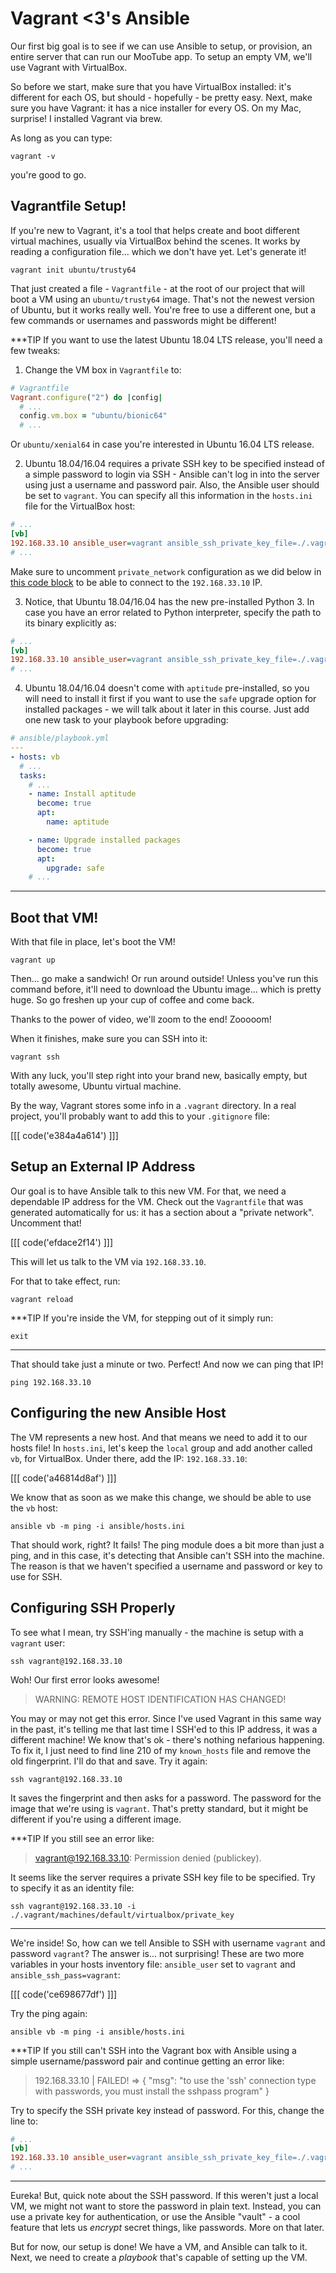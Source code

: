 # Vagrant <3's Ansible

Our first big goal is to see if we can use Ansible to setup, or provision, an entire
server that can run our MooTube app. To setup an empty VM, we'll use Vagrant
with VirtualBox.

So before we start, make sure that you have VirtualBox installed: it's different
for each OS, but should - hopefully - be pretty easy. Next, make sure you have Vagrant:
it has a nice installer for every OS. On my Mac, surprise! I installed Vagrant via
brew.

As long as you can type: 

```terminal
vagrant -v
```

you're good to go.

## Vagrantfile Setup!

If you're new to Vagrant, it's a tool that helps create and boot different virtual
machines, usually via VirtualBox behind the scenes. It works by reading a configuration
file... which we don't have yet. Let's generate it!

```terminal
vagrant init ubuntu/trusty64
```

That just created a file - `Vagrantfile` - at the root of our project that will boot
a VM using an `ubuntu/trusty64` image. That's not the newest version of Ubuntu, but
it works really well. You're free to use a different one, but a few commands or usernames
and passwords might be different!

***TIP
If you want to use the latest Ubuntu 18.04 LTS release, you'll need a few tweaks:

1) Change the VM box in `Vagrantfile` to:

```ruby
# Vagrantfile
Vagrant.configure("2") do |config|
  # ...
  config.vm.box = "ubuntu/bionic64"
  # ...
```

Or `ubuntu/xenial64` in case you're interested in Ubuntu 16.04 LTS release.

2) Ubuntu 18.04/16.04 requires a private SSH key to be specified instead of a simple
password to login via SSH - Ansible can't log in into the server using just a username and
password pair. Also, the Ansible user should be set to `vagrant`. You can specify all this
information in the `hosts.ini` file for the VirtualBox host:

```ini
# ...
[vb]
192.168.33.10 ansible_user=vagrant ansible_ssh_private_key_file=./.vagrant/machines/default/virtualbox/private_key
# ...
```

Make sure to uncomment `private_network` configuration as we did below in [this code block](#codeblock-efdace2f14)
to be able to connect to the `192.168.33.10` IP.

3) Notice, that Ubuntu 18.04/16.04 has the new pre-installed Python 3. In case you have an error related
to Python interpreter, specify the path to its binary explicitly as:

```ini
# ...
[vb]
192.168.33.10 ansible_user=vagrant ansible_ssh_private_key_file=./.vagrant/machines/default/virtualbox/private_key ansible_python_interpreter=/usr/bin/python3
# ...
```

4) Ubuntu 18.04/16.04 doesn't come with `aptitude` pre-installed, so you will need to install it first
if you want to use the `safe` upgrade option for installed packages - we will talk about it later
in this course. Just add one new task to your playbook before upgrading:

```yaml
# ansible/playbook.yml
---
- hosts: vb
  # ...
  tasks:
    # ...
    - name: Install aptitude
      become: true
      apt:
        name: aptitude

    - name: Upgrade installed packages
      become: true
      apt:
        upgrade: safe
    # ...
```
***

## Boot that VM!

With that file in place, let's boot the VM!

```terminal
vagrant up
```

Then... go make a sandwich! Or run around outside! Unless you've run this command
before, it'll need to download the Ubuntu image... which is pretty huge. So go freshen
up your cup of coffee and come back.

Thanks to the power of video, we'll zoom to the end! Zooooom!

When it finishes, make sure you can SSH into it:

```terminal
vagrant ssh
```

With any luck, you'll step right into your brand new, basically empty, but totally
awesome, Ubuntu virtual machine.

By the way, Vagrant stores some info in a `.vagrant` directory. In a real project,
you'll probably want to add this to your `.gitignore` file:

[[[ code('e384a4a614') ]]]

## Setup an External IP Address

Our goal is to have Ansible talk to this new VM. For that, we need a dependable IP
address for the VM. Check out the `Vagrantfile` that was generated automatically
for us: it has a section about a "private network". Uncomment that!

[[[ code('efdace2f14') ]]]

This will let us talk to the VM via `192.168.33.10`.

For that to take effect, run:

```terminal
vagrant reload
```

***TIP
If you're inside the VM, for stepping out of it simply run:

```terminal-silent
exit
```
***

That should take just a minute or two. Perfect! And now we can ping that IP!

```terminal
ping 192.168.33.10
```

## Configuring the new Ansible Host

The VM represents a new host. And that means we need to add it to our hosts file!
In `hosts.ini`, let's keep the `local` group and add another called `vb`, for VirtualBox.
Under there, add the IP: `192.168.33.10`:

[[[ code('a46814d8af') ]]]

We know that as soon as we make this change, we should be able to use the `vb` host:

```terminal
ansible vb -m ping -i ansible/hosts.ini
```

That should work, right? It fails! The ping module does a bit more than just a ping,
and in this case, it's detecting that Ansible can't SSH into the machine. The reason
is that we haven't specified a username and password or key to use for SSH.

## Configuring SSH Properly

To see what I mean, try SSH'ing manually - the machine is setup with a `vagrant` user:

```terminal
ssh vagrant@192.168.33.10
```

Woh! Our first error looks awesome!

> WARNING: REMOTE HOST IDENTIFICATION HAS CHANGED!

You may or may not get this error. Since I've used Vagrant in this same way in the
past, it's telling me that last time I SSH'ed to this IP address, it was a different
machine! We know that's ok - there's nothing nefarious happening. To fix it, I just
need to find line 210 of my `known_hosts` file and remove the old fingerprint.
I'll do that and save. Try it again:

```terminal
ssh vagrant@192.168.33.10
```

It saves the fingerprint and then asks for a password. The password for the image
that we're using is `vagrant`. That's pretty standard, but it might be different
if you're using a different image.

***TIP
If you still see an error like:

> vagrant@192.168.33.10: Permission denied (publickey).

It seems like the server requires a private SSH key file to be specified. Try to specify
it as an identity file:

```terminal-silent
ssh vagrant@192.168.33.10 -i ./.vagrant/machines/default/virtualbox/private_key
```
***

We're inside! So, how can we tell Ansible to SSH with username `vagrant` and password
`vagrant`? The answer is... not surprising! These are two more variables in your
hosts inventory file: `ansible_user` set to `vagrant` and `ansible_ssh_pass=vagrant`:

[[[ code('ce698677df') ]]]

Try the ping again:

```terminal
ansible vb -m ping -i ansible/hosts.ini
```

***TIP
If you still can't SSH into the Vagrant box with Ansible using a simple username/password pair
and continue getting an error like:

> 192.168.33.10 | FAILED! => {
>     "msg": "to use the 'ssh' connection type with passwords, you must install the sshpass program"
> }

Try to specify the SSH private key instead of password. For this, change the line to:

```ini
# ...
[vb]
192.168.33.10 ansible_user=vagrant ansible_ssh_private_key_file=./.vagrant/machines/default/virtualbox/private_key
# ...
```
***

Eureka! But, quick note about the SSH password. If this weren't just a local VM,
we might not want to store the password in plain text. Instead, you can use a private
key for authentication, or use the Ansible "vault" - a cool feature that lets us
*encrypt* secret things, like passwords. More on that later.

But for now, our setup is done! We have a VM, and Ansible can talk to it. Next, we
need to create a *playbook* that's capable of setting up the VM.
